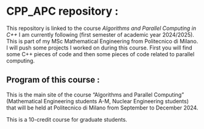 # CPP_APC repository :
This repository is linked to the course $\textit{Algorithms and Parallel Computing in C++}$ I am currently following (first semester of academic year 2024/2025). This is part of my MSc Mathematical Engineering from Politecnico di Milano. I will push some projects I worked on during this course. First you will find some C++ pieces of code and then some pieces of code related to parallel computing.

## Program of this course :
This is the main site of the course “Algorithms and Parallel Computing”  (Mathematical Engineering students A-M, Nuclear Engineering students) that will be held at Politecnico di Milano from September to December 2024.

This is a 10-credit course for graduate students.
